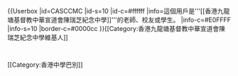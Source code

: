 {{Userbox
  |id=CASCCMC
  |id-s=10
  |id-c=#ffffff
  |info=這個用戶是'''[[香港九龍塘基督教中華宣道會陳瑞芝紀念中學]]'''的老師、校友或學生。
  |info-c=#E0FFFF
  |info-s=10
  |border-c=#0000cc
}}<includeonly>[[Category:香港九龍塘基督教中華宣道會陳瑞芝紀念中學維基人]]</includeonly>
<noinclude>
<p style="clear: both; padding-top: 2em">
[[Category:香港中學巴別]]
</noinclude>
